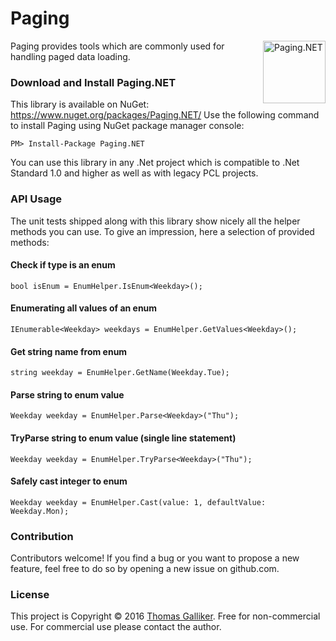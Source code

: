 # Paging
<img src="https://raw.githubusercontent.com/thomasgalliker/Paging/master/logo.png" height="100" alt="Paging.NET" align="right">
Paging provides tools which are commonly used for handling paged data loading.

### Download and Install Paging.NET
This library is available on NuGet: https://www.nuget.org/packages/Paging.NET/
Use the following command to install Paging using NuGet package manager console:

    PM> Install-Package Paging.NET

You can use this library in any .Net project which is compatible to .Net Standard 1.0 and higher as well as with legacy PCL projects.

### API Usage
The unit tests shipped along with this library show nicely all the helper methods you can use.
To give an impression, here a selection of provided methods:

#### Check if type is an enum
```
bool isEnum = EnumHelper.IsEnum<Weekday>();
```

#### Enumerating all values of an enum
```
IEnumerable<Weekday> weekdays = EnumHelper.GetValues<Weekday>();
```
#### Get string name from enum
```
string weekday = EnumHelper.GetName(Weekday.Tue);
```

#### Parse string to enum value
```
Weekday weekday = EnumHelper.Parse<Weekday>("Thu");
```

#### TryParse string to enum value (single line statement)
```
Weekday weekday = EnumHelper.TryParse<Weekday>("Thu");
```

#### Safely cast integer to enum
```
Weekday weekday = EnumHelper.Cast(value: 1, defaultValue: Weekday.Mon);
```
### Contribution
Contributors welcome! If you find a bug or you want to propose a new feature, feel free to do so by opening a new issue on github.com.

### License
This project is Copyright &copy; 2016 [Thomas Galliker](https://ch.linkedin.com/in/thomasgalliker). Free for non-commercial use. For commercial use please contact the author.
